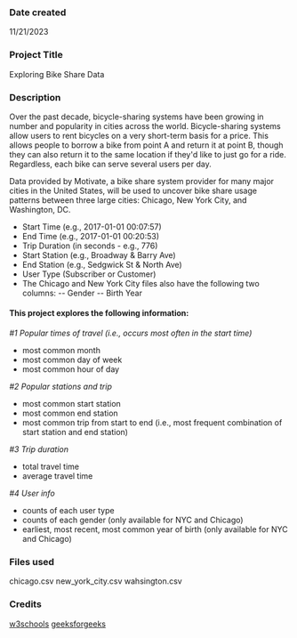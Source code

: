 ### Date created
11/21/2023

### Project Title
Exploring Bike Share Data

### Description
Over the past decade, bicycle-sharing systems have been growing in number and popularity in cities across the world. Bicycle-sharing systems allow users to rent bicycles on a very short-term basis for a price. This allows people to borrow a bike from point A and return it at point B, though they can also return it to the same location if they'd like to just go for a ride. Regardless, each bike can serve several users per day.

Data provided by Motivate, a bike share system provider for many major cities in the United States, will be used to uncover bike share usage patterns between three large cities: Chicago, New York City, and Washington, DC.

- Start Time (e.g., 2017-01-01 00:07:57)
- End Time (e.g., 2017-01-01 00:20:53)
- Trip Duration (in seconds - e.g., 776)
- Start Station (e.g., Broadway & Barry Ave)
- End Station (e.g., Sedgwick St & North Ave)
- User Type (Subscriber or Customer)
- The Chicago and New York City files also have the following two columns:
-- Gender
-- Birth Year

#### This project explores the following information:

_#1 Popular times of travel (i.e., occurs most often in the start time)_
- most common month
- most common day of week
- most common hour of day

_#2 Popular stations and trip_
- most common start station
- most common end station
- most common trip from start to end (i.e., most frequent combination of start station and end station)

_#3 Trip duration_
- total travel time
- average travel time

_#4 User info_
- counts of each user type
- counts of each gender (only available for NYC and Chicago)
- earliest, most recent, most common year of birth (only available for NYC and Chicago)

### Files used
chicago.csv
new_york_city.csv
wahsington.csv

### Credits
[w3schools](https://www.w3schools.com/python/)
[geeksforgeeks](https://www.geeksforgeeks.org/)
